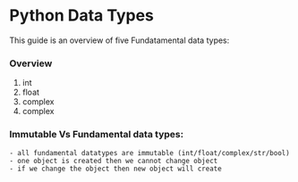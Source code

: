 # Python Data Types

This guide is an overview of five Fundatamental data types:

### Overview

1. int
2. float
3. complex
4. complex

### Immutable Vs Fundamental data types:
	- all fundamental datatypes are immutable (int/float/complex/str/bool)
	- one object is created then we cannot change object
	- if we change the object then new object will create


